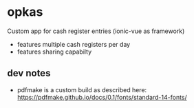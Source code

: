 # opkas
Custom app for cash register entries (ionic-vue as framework)
- features multiple cash registers per day
- features sharing capabilty

## dev notes
- pdfmake is a custom build as described here: https://pdfmake.github.io/docs/0.1/fonts/standard-14-fonts/
